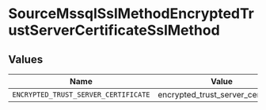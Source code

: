 # SourceMssqlSslMethodEncryptedTrustServerCertificateSslMethod


## Values

| Name                                 | Value                                |
| ------------------------------------ | ------------------------------------ |
| `ENCRYPTED_TRUST_SERVER_CERTIFICATE` | encrypted_trust_server_certificate   |